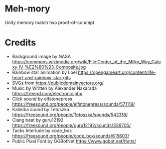 # Meh-mory
Unity memory match two proof-of-concept

# Credits
* Background image by NASA https://commons.wikimedia.org/wiki/File:Center_of_the_Milky_Way_Galaxy_IV_%E2%80%93_Composite.jpg
* Rainbow star animation by Loel https://opengameart.org/content/life-heart-and-rainbow-star-gifs
* SVGs from https://publicdomainvectors.org/
* Music by Written by Alexander Nakarada https://freepd.com/electronic.php
* Click sound by elfstonepress https://freesound.org/people/elfstonepress/sounds/571119/
* Kalimba sound by Tetoszka https://freesound.org/people/Tetoszka/sounds/542318/
* Clang beat by guru12192 https://freesound.org/people/guru12192/sounds/336705/
* Tacks Interlude by code_box https://freesound.org/people/code_box/sounds/615603/
* Public Pixel Font by GGBotNet https://www.ggbot.net/fonts/

